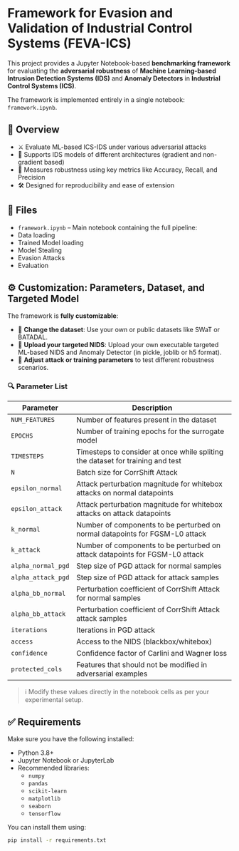 # Framework for Evasion and Validation of Industrial Control Systems (FEVA-ICS)

This project provides a Jupyter Notebook-based **benchmarking framework** for evaluating the **adversarial robustness** of **Machine Learning-based Intrusion Detection Systems (IDS)** and **Anomaly Detectors** in **Industrial Control Systems (ICS)**.

The framework is implemented entirely in a single notebook: `framework.ipynb`.

## 📌 Overview

- ⚔️ Evaluate ML-based ICS-IDS under various adversarial attacks
- 🧠 Supports IDS models of different architectures (gradient and non-gradient based)
- 🧪 Measures robustness using key metrics like Accuracy, Recall, and Precision
- 🛠️ Designed for reproducibility and ease of extension

## 📁 Files

- `framework.ipynb` – Main notebook containing the full pipeline:
- Data loading
- Trained Model loading
- Model Stealing
- Evasion Attacks
- Evaluation

## ⚙️ Customization: Parameters, Dataset, and Targeted Model

The framework is **fully customizable**:

- 🔧 **Change the dataset**: Use your own or public datasets like SWaT or BATADAL.
- 🎯 **Upload your targeted NIDS**: Upload your own executable targeted ML-based NIDS and Anomaly Detector (in pickle, joblib or h5 format).
- 🧪 **Adjust attack or training parameters** to test different robustness scenarios.

### 🔍 Parameter List

| Parameter           | Description                                                                 |
|---------------------|-----------------------------------------------------------------------------|
| `NUM_FEATURES`       | Number of features present in the dataset                                    |
| `EPOCHS`             | Number of training epochs for the surrogate model                                    |
| `TIMESTEPS`         | Timesteps to consider at once while spliting the dataset for training and test                                   |
| `N`        | Batch size for CorrShift Attack                                |
| `epsilon_normal`            | Attack perturbation magnitude for whitebox attacks on normal datapoints                                     |
| `epsilon_attack`            | Attack perturbation magnitude for whitebox attacks on attack datapoints                                     |
| `k_normal`            | Number of components to be perturbed on normal datapoints for FGSM-L0 attack                                   |
| `k_attack`            | Number of components to be perturbed on attack datapoints for FGSM-L0 attack                                   |
| `alpha_normal_pgd`            |  Step size of PGD attack for normal samples                                  |
| `alpha_attack_pgd`            |  Step size of PGD attack for attack samples                                  |
| `alpha_bb_normal`            |  Perturbation coefficient of CorrShift Attack for normal samples                                |
| `alpha_bb_attack`            |  Perturbation coefficient of CorrShift Attack attack samples                                  |
| `iterations`             | Iterations in PGD attack   |
| `access`             | Access to the NIDS (blackbox/whitebox)   |
| `confidence`             | Confidence factor of Carlini and Wagner loss  |
| `protected_cols`  | Features that should not be modified in adversarial examples                |

> ℹ️ Modify these values directly in the notebook cells as per your experimental setup.



## ✅ Requirements

Make sure you have the following installed:

- Python 3.8+
- Jupyter Notebook or JupyterLab
- Recommended libraries:
  - `numpy`
  - `pandas`
  - `scikit-learn`
  - `matplotlib`
  - `seaborn`
  - `tensorflow`


You can install them using:

```bash
pip install -r requirements.txt




